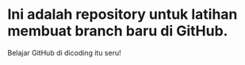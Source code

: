# Ini adalah repository untuk latihan membuat branch baru di GitHub.
Belajar GitHub di dicoding itu seru!
